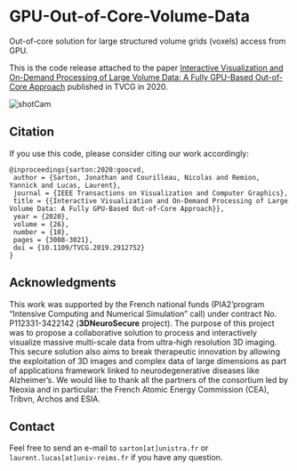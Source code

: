 # GPU-Out-of-Core-Volume-Data
Out-of-core solution for large structured volume grids (voxels) access from GPU.

This is the code release attached to the paper [Interactive Visualization and On-Demand Processing of Large Volume Data: A Fully GPU-Based Out-of-Core Approach](https://hal.univ-reims.fr/hal-01705431) published in TVCG in 2020.

![shotCam](misc/teaser.png)

## Citation

If you use this code, please consider citing our work accordingly: 

```
@inproceedings{sarton:2020:goocvd,
 author = {Sarton, Jonathan and Courilleau, Nicolas and Remion, Yannick and Lucas, Laurent},
 journal = {IEEE Transactions on Visualization and Computer Graphics},
 title = {{Interactive Visualization and On-Demand Processing of Large Volume Data: A Fully GPU-Based Out-of-Core Approach}},
 year = {2020},
 volume = {26},
 number = {10},
 pages = {3008-3021},
 doi = {10.1109/TVCG.2019.2912752}
}
```

## Acknowledgments

This work was supported by the French national funds (PIA2’program “Intensive Computing and Numerical Simulation” call) under contract No. P112331-3422142 (**3DNeuroSecure** project). The purpose of this
project was to propose a collaborative solution to process and interactively visualize massive multi-scale data from ultra-high resolution 3D imaging. This secure solution also aims to break therapeutic innovation by allowing the exploitation of 3D images and complex data of large dimensions as part of applications framework linked to neurodegenerative diseases like Alzheimer’s. We would like to thank all the partners of the consortium led by Neoxia and in particular: the French Atomic Energy Commission (CEA), Tribvn, Archos and ESIA.

## Contact

Feel free to send an e-mail to `sarton[at]unistra.fr` or `laurent.lucas[at]univ-reims.fr` if you have any question.
